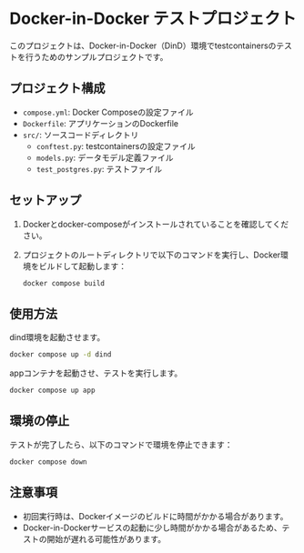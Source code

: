 # Docker-in-Docker テストプロジェクト

このプロジェクトは、Docker-in-Docker（DinD）環境でtestcontainersのテストを行うためのサンプルプロジェクトです。

## プロジェクト構成

- `compose.yml`: Docker Composeの設定ファイル
- `Dockerfile`: アプリケーションのDockerfile
- `src/`: ソースコードディレクトリ
  - `conftest.py`: testcontainersの設定ファイル
  - `models.py`: データモデル定義ファイル
  - `test_postgres.py`: テストファイル

## セットアップ

1. Dockerとdocker-composeがインストールされていることを確認してください。

2. プロジェクトのルートディレクトリで以下のコマンドを実行し、Docker環境をビルドして起動します：

   ``` bash
   docker compose build
   ```

## 使用方法

dind環境を起動させます。
   ``` bash
   docker compose up -d dind
   ```
appコンテナを起動させ、テストを実行します。
   ``` bash
   docker compose up app
   ```

## 環境の停止

テストが完了したら、以下のコマンドで環境を停止できます：

``` bash
docker compose down
```

## 注意事項

- 初回実行時は、Dockerイメージのビルドに時間がかかる場合があります。
- Docker-in-Dockerサービスの起動に少し時間がかかる場合があるため、テストの開始が遅れる可能性があります。
